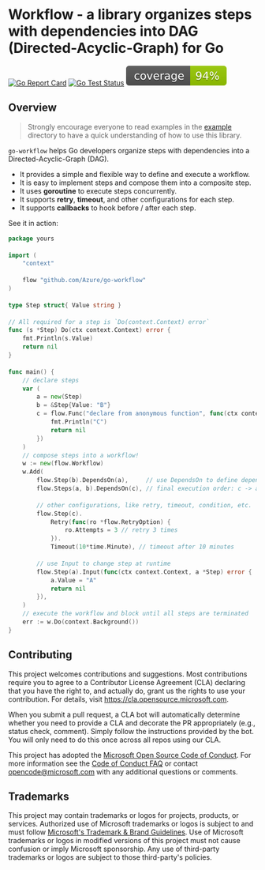 # Workflow - a library organizes steps with dependencies into DAG (Directed-Acyclic-Graph) for Go
[![Go Report Card](https://goreportcard.com/badge/github.com/Azure/go-workflow)](https://goreportcard.com/report/github.com/Azure/go-workflow)
[![Go Test Status](https://github.com/Azure/go-workflow/actions/workflows/go.yml/badge.svg)](https://github.com/Azure/go-workflow/actions/workflows/go.yml)
[![Go Test Coverage](https://raw.githubusercontent.com/Azure/go-workflow/badges/.badges/main/coverage.svg)](/.github/.testcoverage.yml)

## Overview

> Strongly encourage everyone to read examples in the [example](./example) directory to have a quick understanding of how to use this library.

`go-workflow` helps Go developers organize steps with dependencies into a Directed-Acyclic-Graph (DAG).
- It provides a simple and flexible way to define and execute a workflow.
- It is easy to implement steps and compose them into a composite step.
- It uses **goroutine** to execute steps concurrently.
- It supports **retry**, **timeout**, and other configurations for each step.
- It supports **callbacks** to hook before / after each step.

See it in action:

```go
package yours

import (
    "context"

    flow "github.com/Azure/go-workflow"
)

type Step struct{ Value string }

// All required for a step is `Do(context.Context) error`
func (s *Step) Do(ctx context.Context) error {
    fmt.Println(s.Value)
    return nil
}

func main() {
    // declare steps
    var (
        a = new(Step)
        b = &Step{Value: "B"}
        c = flow.Func("declare from anonymous function", func(ctx context.Context) error {
            fmt.Println("C")
            return nil
        })
    )
    // compose steps into a workflow!
    w := new(flow.Workflow)
    w.Add(
        flow.Step(b).DependsOn(a),     // use DependsOn to define dependencies
        flow.Steps(a, b).DependsOn(c), // final execution order: c -> a -> b

        // other configurations, like retry, timeout, condition, etc.
        flow.Step(c).
            Retry(func(ro *flow.RetryOption) {
                ro.Attempts = 3 // retry 3 times
            }).
            Timeout(10*time.Minute), // timeout after 10 minutes

        // use Input to change step at runtime
        flow.Step(a).Input(func(ctx context.Context, a *Step) error {
            a.Value = "A"
            return nil
        }),
    )
    // execute the workflow and block until all steps are terminated
    err := w.Do(context.Background())
}
```

## Contributing

This project welcomes contributions and suggestions.  Most contributions require you to agree to a
Contributor License Agreement (CLA) declaring that you have the right to, and actually do, grant us
the rights to use your contribution. For details, visit https://cla.opensource.microsoft.com.

When you submit a pull request, a CLA bot will automatically determine whether you need to provide
a CLA and decorate the PR appropriately (e.g., status check, comment). Simply follow the instructions
provided by the bot. You will only need to do this once across all repos using our CLA.

This project has adopted the [Microsoft Open Source Code of Conduct](https://opensource.microsoft.com/codeofconduct/).
For more information see the [Code of Conduct FAQ](https://opensource.microsoft.com/codeofconduct/faq/) or
contact [opencode@microsoft.com](mailto:opencode@microsoft.com) with any additional questions or comments.

## Trademarks

This project may contain trademarks or logos for projects, products, or services. Authorized use of Microsoft
trademarks or logos is subject to and must follow
[Microsoft's Trademark & Brand Guidelines](https://www.microsoft.com/en-us/legal/intellectualproperty/trademarks/usage/general).
Use of Microsoft trademarks or logos in modified versions of this project must not cause confusion or imply Microsoft sponsorship.
Any use of third-party trademarks or logos are subject to those third-party's policies.
